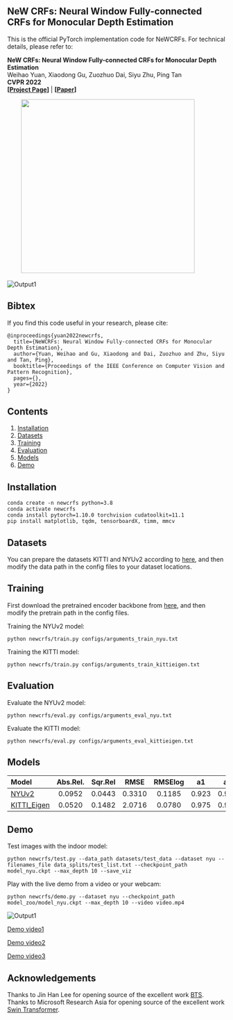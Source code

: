 ## NeW CRFs: Neural Window Fully-connected CRFs for Monocular Depth Estimation

This is the official PyTorch implementation code for NeWCRFs. For technical details, please refer to:

**NeW CRFs: Neural Window Fully-connected CRFs for Monocular Depth Estimation** <br />
Weihao Yuan, Xiaodong Gu, Zuozhuo Dai, Siyu Zhu, Ping Tan <br />
**CVPR 2022** <br />
**[[Project Page](https://weihaosky.github.io/newcrfs/)]** | 
**[[Paper](https://arxiv.org/abs/2203.01502)]** <br />


<p float="left">
  &emsp;&emsp; <img src="files/intro.png" width="400" />
</p>
<!-- <p float="left">
  <img src="files/office_00633.jpg" width="200" />
  <img src="files/office_00633_depth.jpg" width="200" />
  <img src="files/office_00633_pcd.jpg" width="240" />
</p> -->

![Output1](files/output_nyu2_compressed.gif)

## Bibtex
If you find this code useful in your research, please cite:

```
@inproceedings{yuan2022newcrfs,
  title={NeWCRFs: Neural Window Fully-connected CRFs for Monocular Depth Estimation},
  author={Yuan, Weihao and Gu, Xiaodong and Dai, Zuozhuo and Zhu, Siyu and Tan, Ping},
  booktitle={Proceedings of the IEEE Conference on Computer Vision and Pattern Recognition},
  pages={},
  year={2022}
}
```

## Contents
1. [Installation](#installation)
2. [Datasets](#datasets)
3. [Training](#training)
4. [Evaluation](#evaluation)
5. [Models](#models)
6. [Demo](#demo)

## Installation
```
conda create -n newcrfs python=3.8
conda activate newcrfs
conda install pytorch=1.10.0 torchvision cudatoolkit=11.1
pip install matplotlib, tqdm, tensorboardX, timm, mmcv
```


## Datasets
You can prepare the datasets KITTI and NYUv2 according to [here](https://github.com/cleinc/bts), and then modify the data path in the config files to your dataset locations.


## Training
First download the pretrained encoder backbone from [here](https://github.com/microsoft/Swin-Transformer), and then modify the pretrain path in the config files.

Training the NYUv2 model:
```
python newcrfs/train.py configs/arguments_train_nyu.txt
```

Training the KITTI model:
```
python newcrfs/train.py configs/arguments_train_kittieigen.txt
```


## Evaluation
Evaluate the NYUv2 model:
```
python newcrfs/eval.py configs/arguments_eval_nyu.txt
```

Evaluate the KITTI model:
```
python newcrfs/eval.py configs/arguments_eval_kittieigen.txt
```

## Models
| Model | Abs.Rel. | Sqr.Rel | RMSE | RMSElog | a1 | a2 | a3| SILog| 
| :--- | :---: | :---: | :---: |  :---: |  :---: |  :---: |  :---: |  :---: |
|[NYUv2](https://virutalbuy-public.oss-cn-hangzhou.aliyuncs.com/share/newcrfs/models/model_nyu.ckpt) | 0.0952 | 0.0443 | 0.3310 | 0.1185 | 0.923 | 0.992 | 0.998 | 9.1023 |
|[KITTI_Eigen](https://virutalbuy-public.oss-cn-hangzhou.aliyuncs.com/share/newcrfs/models/model_kittieigen.ckpt) | 0.0520 | 0.1482 | 2.0716 | 0.0780 | 0.975 | 0.997 | 0.999 | 6.9859 |


## Demo
Test images with the indoor model:
```
python newcrfs/test.py --data_path datasets/test_data --dataset nyu --filenames_file data_splits/test_list.txt --checkpoint_path model_nyu.ckpt --max_depth 10 --save_viz
```

Play with the live demo from a video or your webcam:
```
python newcrfs/demo.py --dataset nyu --checkpoint_path model_zoo/model_nyu.ckpt --max_depth 10 --video video.mp4
```

![Output1](files/output_nyu1_compressed.gif)

[Demo video1](https://www.youtube.com/watch?v=RrWQIpXoP2Y)

[Demo video2](https://www.youtube.com/watch?v=fD3sWH_54cg)

[Demo video3](https://www.youtube.com/watch?v=IztmOYZNirM)

## Acknowledgements
Thanks to Jin Han Lee for opening source of the excellent work [BTS](https://github.com/cleinc/bts).
Thanks to Microsoft Research Asia for opening source of the excellent work [Swin Transformer](https://github.com/microsoft/Swin-Transformer).